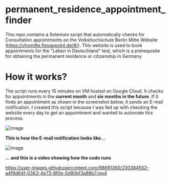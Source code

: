 # permanent_residence_appointment_finder
This repo contains a Selenium script that automatically checks for Consultation appointments on the Volkshochschule Berlin Mitte Website (https://vhsmitte.flexappoint.de/#/). This website is used to book appointments for the "Leben in Deutschland" test, which is a prerequisite for obtaining the permanent residence or citizenship in Germany 

# How it works?
The script runs every 15 minutes on VM hosted on Google Cloud. It checks for appointments in the **current month** and **six months in the future**. If it finds an appointment as shown in the screenshot below,
it sends an E-mail notification. I created this script because I was fed up with checking the website every day to get an appointment and wanted to automate this process.

![image](https://user-images.githubusercontent.com/98691360/230377124-363ae693-4a53-4702-830f-cf49c8caf117.png)

**This is how the E-mail notification looks like...**

![image](https://user-images.githubusercontent.com/98691360/230377260-c24212c2-db63-4d22-8c3d-76783620a382.png)

**... and this is a video showing how the code runs**

https://user-images.githubusercontent.com/98691360/230384502-a4f9d64f-0363-4e73-8f0e-5d80bf3a88b7.mp4
